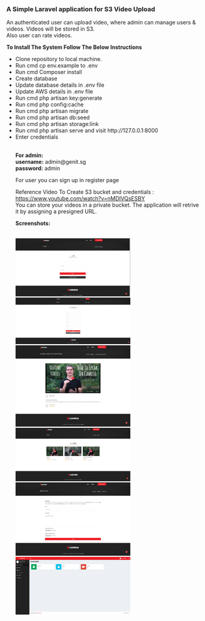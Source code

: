 <h3>A Simple Laravel application for S3 Video Upload</h3>

<p>An authenticated user can upload video, where admin can manage users & videos. Videos will be stored in S3.<br />
Also user can rate videos.</p>
<Strong>To Install The System Follow The Below Instructions</strong><br>
<ul>
<li>Clone repository to local machine.</li>
<li>Run cmd cp env.example to .env</li>
<li>Run cmd Composer install</li>
<li>Create database</li>
<li>Update database details in .env file</li>
<li>Update AWS details in .env file</li>    
<li>Run cmd php artisan key:generate</li>
<li>Run cmd php config:cache</li>
<li>Run cmd php artisan migrate</li>
<li>Run cmd php artisan db:seed</li>
<li>Run cmd php artisan storage:link</li>
<li>Run cmd php artisan serve and visit http://127.0.0.1:8000</li>
<li>Enter credentials</li>
    <br>
<p><strong>For admin:</strong><br>
<strong>username:</strong> admin@genit.sg<br>
<strong>password:</strong> admin</p>
    <p> For user you can sign up in register page </p>
    <p>Reference Video To Create S3 bucket and credentials : <a href="https://www.youtube.com/watch?v=nMDIVQsESBY" target="_blank">https://www.youtube.com/watch?v=nMDIVQsESBY</a><br />
    You can store your videos in a private bucket. The application will retrive it by assigning a presigned URL.</p>
    <strong>Screenshots:</strong>
    <br />
    <br />
    <p float="left">
    <img src="https://raw.githubusercontent.com/sin2san/Laravel-S3-Video-Upload/main/screenshots/Login.png" width="300" />
    <img src="https://raw.githubusercontent.com/sin2san/Laravel-S3-Video-Upload/main/screenshots/Register.png" width="300" />
    <img src="https://raw.githubusercontent.com/sin2san/Laravel-S3-Video-Upload/main/screenshots/single.png" width="300" />
    <img src="https://raw.githubusercontent.com/sin2san/Laravel-S3-Video-Upload/main/screenshots/videos.png" width="300" />
    <img src="https://raw.githubusercontent.com/sin2san/Laravel-S3-Video-Upload/main/screenshots/add.png" width="300" />
    <img src="https://raw.githubusercontent.com/sin2san/Laravel-S3-Video-Upload/main/screenshots/Dashboard.png" width="300" />
    </p>
